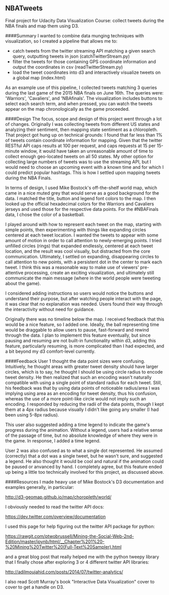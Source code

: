 ## NBATweets
Final project for Udacity Data Visualization Course: collect tweets during the NBA finals and map them using D3.

####Summary
I wanted to combine data munging techniques with visualization, so I created a pipeline that allows me to:
- catch tweets from the twitter streaming API matching a given search query, outputting tweets in json (catchTwitterStream.py)
- filter the tweets for those containing GPS coordinate information and output the coordinates in csv (readTwitterStream.py)
- load the tweet coordinates into d3 and interactively visualize tweets on a global map (index.html)

As an example use of this pipeline, I collected tweets matching 3 queries during the last game of the 2015 NBA finals on June 16th. The queries were: 'Warriors', 'Cavaliers', and 'NBAfinals'. The visualization includes buttons to select each search term, and when pressed, you can watch the tweets appear on the map chronologically as the game proceeded.

####Design
The focus, scope and design of this project went through a lot of changes. Originally I was collecting tweets from different US states and analyzing their sentiment, then mapping state sentiment as a chloropleth. That project got hung up on technical grounds: I found that far less than 1% of tweets contain coordinate information for mapping. Given that the twitter RESTful API caps results at 100 per request, and caps requests at 15 per 15-minute window, it would have taken an unreasonable amount of time to collect enough geo-located tweets on all 50 states. My other option for collecting large numbers of tweets was to use the streaming API, but I would need to choose an upcoming event with a known time and for which I could predict popular hashtags. This is how I settled upon mapping tweets during the NBA Finals.

In terms of design, I used Mike Bostock's off-the-shelf world map, which came in a nice muted grey that would serve as a good background for the data. I matched the title, button and legend font colors to the map. I then looked up the official hexadecimal colors for the Warriors and Cavaliers jerseys and used those for the respective data points. For the #NBAFinals data, I chose the color of a basketball.

I played around with how to represent each tweet on the map, starting with simple points, then experimenting with things like expanding circles centered at each tweet location. I wanted the tweets to appear with some amount of motion in order to call attention to newly-emerging points. I tried unfilled circles (rings) that expanded endlessly, centered at each tweet location, and the result was cool visually, but distracted from the core communication. Ultimately, I settled on expanding, disappearing circles to call attention to new points, with a persistent dot in the center to mark each tweet. I think this was a reasonable way to make use of viewers' pre-attentive processing, create an exciting visualization, and ultimately still communicate the main message (where in the world people were tweeting about the game).

I considered adding instructions so users would notice the buttons and understand their purpose, but after watching people interact with the page, it was clear that no explanation was needed. Users found their way through the interactivity without need for guidance.

Originally there was no timeline below the map. I received feedback that this would be a nice feature, so I added one. Ideally, the ball representing time would be draggable to allow users to pause, fast-forward and rewind through the data. I plan to implement this feature eventually, but since pausing and resuming are not built-in functionality within d3, adding this feature, particularly resuming, is more complicated than I had expected, and a bit beyond my d3 comfort-level currently.


####Feedback
User 1 thought the data point sizes were confusing. Intuitively, he thought areas with greater tweet density should have larger circles, which is to say, he thought I should be using circle radius to encode tweet density. He then realized that such an encoding wasn't naturally compatible with using a single point of standard radius for each tweet. Still, his feedback was that by using data points of noticeable radius/area I was implying using area as an encoding for tweet density, thus his confusion, whereas the use of a more point-like circle would not imply such an encoding. I responded by reducing the radii of the data points, though I kept them at a 4px radius because visually I didn't like going any smaller (I had been using 5-8px radius).

This user also suggested adding a time legend to indicate the game's progress during the animation. Without a legend, users had a relative sense of the passage of time, but no absolute knowledge of where they were in the game. In response, I added a time legend.

User 2 was also confused as to what a single dot represented. He assumed (correctly) that a dot was a single tweet, but he wasn't sure, and suggested a legend. He also thought it would be cool and natural if the animation could be paused or anvanced by hand. I completely agree, but this feature ended up being a little too technically involved for this project, as discussed above.

####Resources
I made heavy use of Mike Bostock's D3 documentation and examples generally, in particular:

http://d3-geomap.github.io/map/choropleth/world/

I obviously needed to read the twitter API docs:

https://dev.twitter.com/overview/documentation

I used this page for help figuring out the twitter API package for python:

https://rawgit.com/ptwobrussell/Mining-the-Social-Web-2nd-Edition/master/ipynb/html/__Chapter%201%20-%20Mining%20Twitter%20(Full-Text%20Sampler).html

and a great blog post that really helped me with the python tweepy library that I finally chose after exploring 3 or 4 different twitter API libraries:

http://adilmoujahid.com/posts/2014/07/twitter-analytics/

I also read Scott Murray's book "Interactive Data Visualization" cover to cover to get a handle on D3.
